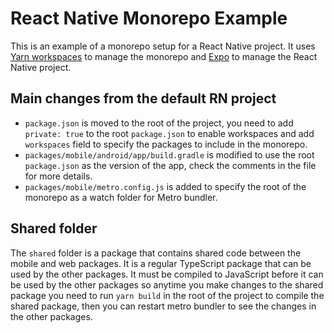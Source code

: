 # React Native Monorepo Example

This is an example of a monorepo setup for a React Native project. It uses [Yarn workspaces](https://classic.yarnpkg.com/en/docs/workspaces/) to manage the monorepo and [Expo](https://expo.io/) to manage the React Native project.

## Main changes from the default RN project

- `package.json` is moved to the root of the project, you need to add `private: true` to the root `package.json` to enable workspaces and add `workspaces` field to specify the packages to include in the monorepo.
- `packages/mobile/android/app/build.gradle` is modified to use the root `package.json` as the version of the app, check the comments in the file for more details.
- `packages/mobile/metro.config.js` is added to specify the root of the monorepo as a watch folder for Metro bundler.

## Shared folder

The `shared` folder is a package that contains shared code between the mobile and web packages. It is a regular TypeScript package that can be used by the other packages. It must be compiled to JavaScript before it can be used by the other packages so anytime you make changes to the shared package you need to run `yarn build` in the root of the project to compile the shared package, then you can restart metro bundler to see the changes in the other packages.